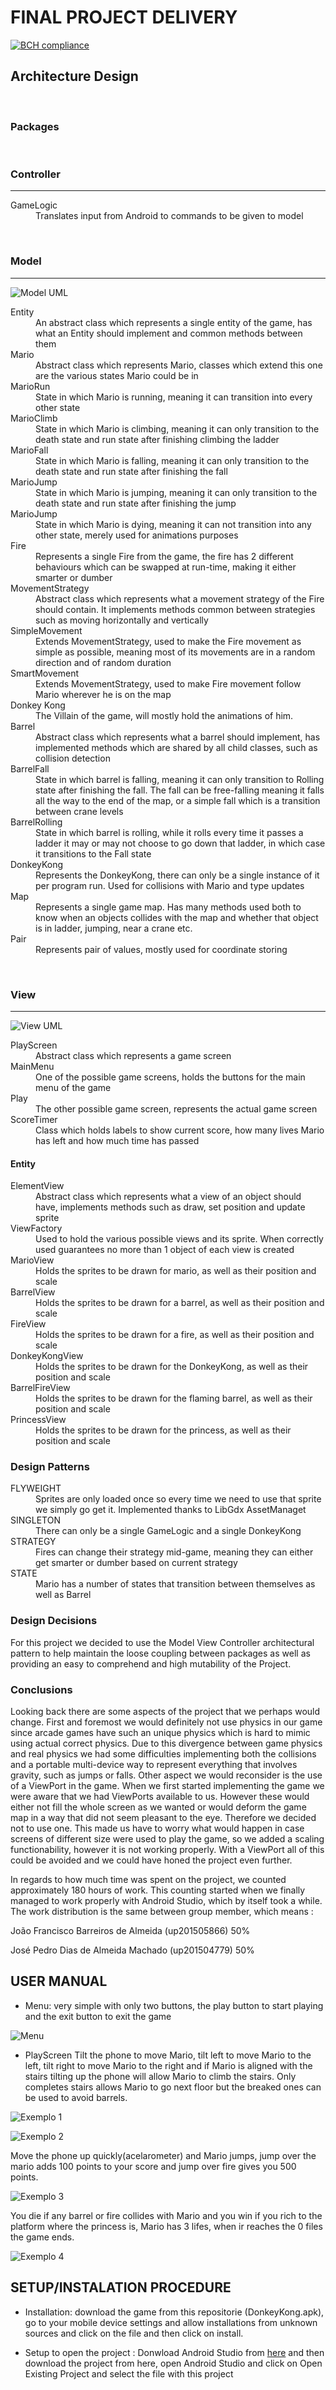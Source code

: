 ﻿# FINAL PROJECT DELIVERY
[![BCH compliance](https://bettercodehub.com/edge/badge/Almeida-Oco/LPOO1617_T1G1?branch=master&token=ac8550e89e54eae83a62611da2d10f2c7cff659a)](https://bettercodehub.com/)

## Architecture Design
<br />

### **Packages**
<br />


### Controller
---
<dl>
   <dt>GameLogic</dt>
      <dd>Translates input from Android to commands to be given to model</dd>
</dl>

<br />


### Model
---
![Model UML](https://github.com/Almeida-Oco/LPOO1617_T1G1/blob/master/UML/Model.png)
<dl>
   <dt>Entity</dt>
     <dd>An abstract class which represents a single entity of the game, has what an Entity should implement and common methods between them</dd>
   <dt>Mario</dt>
      <dd>Abstract class which represents Mario, classes which extend this one are the various states Mario could be in</dd>
   <dt>MarioRun</dt>
      <dd>State in which Mario is running, meaning it can transition into every other state</dd>
   <dt>MarioClimb</dt>
      <dd>State in which Mario is climbing, meaning it can only transition to the death state and run state after finishing climbing the ladder</dd>
   <dt>MarioFall</dt>
      <dd>State in which Mario is falling, meaning it can only transition to the death state and run state after finishing the fall</dd>
   <dt>MarioJump</dt>
      <dd>State in which Mario is jumping, meaning it can only transition to the death state and run state after finishing the jump</dd>
   <dt>MarioJump</dt>
      <dd>State in which Mario is dying, meaning it can not transition into any other state, merely used for animations purposes</dd>
      <dt>Fire</dt>
      <dd>Represents a single Fire from the game, the fire has 2 different behaviours which can be swapped at run-time, making it either smarter or dumber</dd>
   <dt>MovementStrategy</dt>
      <dd>Abstract class which represents what a movement strategy of the Fire should contain. It implements methods common between strategies such as moving horizontally and vertically</dd>
   <dt>SimpleMovement</dt>
      <dd>Extends MovementStrategy, used to make the Fire movement as simple as possible, meaning most of its movements are in a random direction and of random duration</dd>
   <dt>SmartMovement</dt>
      <dd>Extends MovementStrategy, used to make Fire movement follow Mario wherever he is on the map</dd>
   <dt>Donkey Kong</dt>
      <dd>The Villain of the game, will mostly hold the animations of him.</dd>
   <dt>Barrel</dt>
      <dd>Abstract class which represents what a barrel should implement, has implemented methods which are shared by all child classes, such as collision detection</dd>
   <dt>BarrelFall</dt>
      <dd>State in which barrel is falling, meaning it can only transition to Rolling state after finishing the fall. The fall can be free-falling meaning it falls all the way to the end of the map, or a simple fall which is a transition between crane levels</dd>
   <dt>BarrelRolling</dt>
      <dd>State in which barrel is rolling, while it rolls every time it passes a ladder it may or may not choose to go down that ladder, in which case it transitions to the Fall state</dd>
   <dt>DonkeyKong</dt>
      <dd>Represents the DonkeyKong, there can only be a single instance of it per program run. Used for collisions with Mario and type updates</dd>
   <dt>Map</dt>
      <dd>Represents a single game map. Has many methods used both to know when an objects collides with the map and whether that object is in ladder, jumping, near a crane etc.</dd>
   <dt>Pair</dt>
      <dd>Represents pair of values, mostly used for coordinate storing</dd>
</dl>
<br />

### View
---
![View UML](https://github.com/Almeida-Oco/LPOO1617_T1G1/blob/master/UML/View.png)
<dl>
   <dt>PlayScreen</dt>
      <dd>Abstract class which represents a game screen</dd>
   <dt>MainMenu</dt>
      <dd>One of the possible game screens, holds the buttons for the main menu of the game</dd>
   <dt>Play</dt>
      <dd>The other possible game screen, represents the actual game screen</dd>
   <dt>ScoreTimer</dt>
      <dd>Class which holds labels to show current score, how many lives Mario has left and how much time has passed</dd>
   
   #### Entity
   <dl>
      <dt>ElementView</dt>
          <dd>Abstract class which represents what a view of an object should have, implements methods such as draw, set position and update sprite</dd>
      <dt>ViewFactory</dt>
          <dd>Used to hold the various possible views and its sprite. When correctly used guarantees no more than 1 object of each view is created</dd>
      <dt>MarioView</dt>
          <dd>Holds the sprites to be drawn for mario, as well as their position and scale</dd>
      <dt>BarrelView</dt>
          <dd>Holds the sprites to be drawn for a barrel, as well as their position and scale</dd>
      <dt>FireView</dt>
          <dd>Holds the sprites to be drawn for a fire, as well as their position and scale</dd>
      <dt>DonkeyKongView</dt>
          <dd>Holds the sprites to be drawn for the DonkeyKong, as well as their position and scale</dd>
      <dt>BarrelFireView</dt>
          <dd>Holds the sprites to be drawn for the flaming barrel, as well as their position and scale</dd>
      <dt>PrincessView</dt>
          <dd>Holds the sprites to be drawn for the princess, as well as their position and scale</dd>
   </dl>
</dl>

### **Design Patterns**
<dl>
   <dt>FLYWEIGHT</dt>
      <dd>Sprites are only loaded once so every time we need to use that sprite we simply go get it. Implemented thanks to LibGdx AssetManaget</dd>
   <dt>SINGLETON</dt>
      <dd>There can only be a single GameLogic and a single DonkeyKong</dd>
   <dt>STRATEGY</dt>
      <dd>Fires can change their strategy mid-game, meaning they can either get smarter or dumber based on current strategy</dd>
   <dt>STATE</dt>
      <dd>Mario has a number of states that transition between themselves as well as Barrel</dd>
</dl>

### **Design Decisions**
   For this project we decided to use the Model View Controller architectural pattern to help maintain the loose coupling between packages as well as providing an easy to comprehend and high mutability of the Project.
   
### **Conclusions**
   Looking back there are some aspects of the project that we perhaps would change. First and foremost we would definitely not use physics in our game since arcade games have such an unique physics which is hard to mimic using actual correct physics. Due to this divergence between game physics and real physics we had some difficulties implementing both the collisions and a portable multi-device way to represent everything that involves gravity, such as jumps or falls.
   Other aspect we would reconsider is the use of a ViewPort in the game. When we first started implementing the game we were aware that we had ViewPorts available to us. However these would either not fill the whole screen as we wanted or would deform the game map in a way that did not seem pleasant to the eye. Therefore we decided not to use one. This made us have to worry what would happen in case screens of different size were used to play the game, so we added a scaling functionability, however it is not working properly. With a ViewPort all of this could be avoided and we could have honed the project even further.
   
   In regards to how much time was spent on the project, we counted approximately 180 hours of work. This counting started when we finally managed to work properly with Android Studio, which by itself took a while.
   The work distribution is the same between group member, which means :
   
   João Francisco Barreiros de Almeida (up201505866) 50%

   José Pedro Dias de Almeida Machado (up201504779) 50%



## USER MANUAL

* Menu: very simple with only two buttons, the play button to start playing and the exit button to exit the game

![Menu](https://github.com/Almeida-Oco/LPOO1617_T1G1/blob/master/images/menu.png)

* PlayScreen
   Tilt the phone to move Mario, tilt left to move Mario to the left, tilt right to move Mario to the right
   and if Mario is aligned with the stairs tilting up the phone will allow Mario to climb the stairs.
   Only completes stairs allows Mario to go next floor but the breaked ones can be used to avoid barrels.

![Exemplo 1](https://github.com/Almeida-Oco/LPOO1617_T1G1/blob/master/images/play1.png)

![Exemplo 2](https://github.com/Almeida-Oco/LPOO1617_T1G1/blob/master/images/play2.png)



   Move the phone up quickly(acelarometer) and Mario jumps, jump over the mario adds 100 points to your score and jump over fire gives you 500 points.


![Exemplo 3](https://github.com/Almeida-Oco/LPOO1617_T1G1/blob/master/images/play3.png)



  You die if any barrel or fire collides with Mario and you win if you rich to the platform where the princess is, Mario has 3 lifes, when ir reaches the 0 files the game ends.


![Exemplo 4](https://github.com/Almeida-Oco/LPOO1617_T1G1/blob/master/images/play4.png)






## SETUP/INSTALATION PROCEDURE

* Installation: download the game from this repositorie (DonkeyKong.apk), go to your mobile device settings and allow installations from unknown sources and
click on the file and then click on install.

* Setup to open the project : Donwload Android Studio from [here](https://developer.android.com/studio/index.html) and then download the project from here,
open Android Studio and click on Open Existing Project and select the file with this project


 

